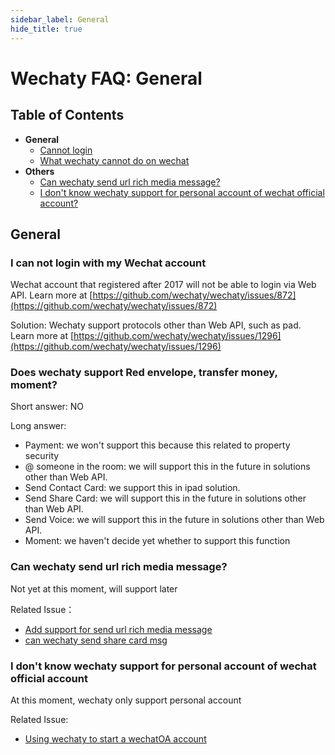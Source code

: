 ```yaml
---
sidebar_label: General
hide_title: true
---
```


# Wechaty FAQ: General

## Table of Contents

- **General**
  - [Cannot login](#11-i-can-not-login-with-my-wechat-account)
  - [What wechaty cannot do on wechat](#a)
- **Others**
  - [Can wechaty send url rich media message?](#b)
  - [I don't know wechaty support for personal account of wechat official account?](#c)

## General

### I can not login with my Wechat account

Wechat account that registered after 2017 will not be able to login via Web API. Learn more at [https://github.com/wechaty/wechaty/issues/872](https://github.com/wechaty/wechaty/issues/872)

Solution: Wechaty support protocols other than Web API, such as pad. Learn more at [https://github.com/wechaty/wechaty/issues/1296](https://github.com/wechaty/wechaty/issues/1296)

### Does wechaty support Red envelope, transfer money, moment?

Short answer: NO

Long answer:

- Payment: we won't support this because this related to property security
- @ someone in the room: we will support this in the future in solutions other than Web API.
- Send Contact Card: we support this in ipad solution.
- Send Share Card: we will support this in the future in solutions other than Web API.
- Send Voice: we will support this in the future in solutions other than Web API.
- Moment: we haven't decide yet whether to support this function

### Can wechaty send url rich media message?

Not yet at this moment, will support later

Related Issue：

- [Add support for send url rich media message](https://github.com/wechaty/wechaty/issues/718)
- [can wechaty send share card msg](https://github.com/wechaty/wechaty/issues/824)

### I don't know wechaty support for personal account of wechat official account

At this moment, wechaty only support personal account

Related Issue:

- [Using wechaty to start a wechatOA account](https://github.com/wechaty/wechaty/issues/1016)

